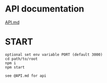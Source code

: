 # API documentation
[API.md](./API.md)

# START
    optional set env variable PORT (default 3000)
    cd path/to/root
    npm i
    npm start
    
    see @API.md for api
